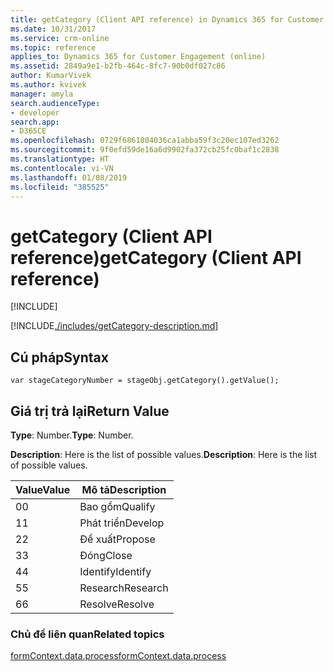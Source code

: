 ```yaml
---
title: getCategory (Client API reference) in Dynamics 365 for Customer Engagement| MicrosoftDocs
ms.date: 10/31/2017
ms.service: crm-online
ms.topic: reference
applies_to: Dynamics 365 for Customer Engagement (online)
ms.assetid: 2849a9e1-b2fb-464c-8fc7-90b0df027c86
author: KumarVivek
ms.author: kvivek
manager: amyla
search.audienceType:
- developer
search.app:
- D365CE
ms.openlocfilehash: 0729f6861804036ca1abba59f3c20ec107ed3262
ms.sourcegitcommit: 9f0efd59de16a6d9902fa372cb25fc0baf1c2838
ms.translationtype: HT
ms.contentlocale: vi-VN
ms.lasthandoff: 01/08/2019
ms.locfileid: "385525"
---
```

# <a name="getcategory-client-api-reference"></a><span data-ttu-id="4bb7d-102">getCategory (Client API reference)</span><span class="sxs-lookup"><span data-stu-id="4bb7d-102">getCategory (Client API reference)</span></span>

[!INCLUDE[](../../../../../includes/cc_applies_to_update_9_0_0.md)]

[!INCLUDE[./includes/getCategory-description.md](./includes/getCategory-description.md)]

## <a name="syntax"></a><span data-ttu-id="4bb7d-103">Cú pháp</span><span class="sxs-lookup"><span data-stu-id="4bb7d-103">Syntax</span></span>

`var stageCategoryNumber = stageObj.getCategory().getValue();`

## <a name="return-value"></a><span data-ttu-id="4bb7d-104">Giá trị trả lại</span><span class="sxs-lookup"><span data-stu-id="4bb7d-104">Return Value</span></span>

<span data-ttu-id="4bb7d-105">**Type**: Number.</span><span class="sxs-lookup"><span data-stu-id="4bb7d-105">**Type**: Number.</span></span> 

<span data-ttu-id="4bb7d-106">**Description**: Here is the list of possible values.</span><span class="sxs-lookup"><span data-stu-id="4bb7d-106">**Description**: Here is the list of possible values.</span></span>

|<span data-ttu-id="4bb7d-107">Value</span><span class="sxs-lookup"><span data-stu-id="4bb7d-107">Value</span></span> |<span data-ttu-id="4bb7d-108">Mô tả</span><span class="sxs-lookup"><span data-stu-id="4bb7d-108">Description</span></span>|
|--|--|
|<span data-ttu-id="4bb7d-109">0</span><span class="sxs-lookup"><span data-stu-id="4bb7d-109">0</span></span>|<span data-ttu-id="4bb7d-110">Bao gồm</span><span class="sxs-lookup"><span data-stu-id="4bb7d-110">Qualify</span></span>|
|<span data-ttu-id="4bb7d-111">1</span><span class="sxs-lookup"><span data-stu-id="4bb7d-111">1</span></span>|<span data-ttu-id="4bb7d-112">Phát triển</span><span class="sxs-lookup"><span data-stu-id="4bb7d-112">Develop</span></span>|
|<span data-ttu-id="4bb7d-113">2</span><span class="sxs-lookup"><span data-stu-id="4bb7d-113">2</span></span>|<span data-ttu-id="4bb7d-114">Đề xuất</span><span class="sxs-lookup"><span data-stu-id="4bb7d-114">Propose</span></span>|
|<span data-ttu-id="4bb7d-115">3</span><span class="sxs-lookup"><span data-stu-id="4bb7d-115">3</span></span>|<span data-ttu-id="4bb7d-116">Đóng</span><span class="sxs-lookup"><span data-stu-id="4bb7d-116">Close</span></span>|
|<span data-ttu-id="4bb7d-117">4</span><span class="sxs-lookup"><span data-stu-id="4bb7d-117">4</span></span>|<span data-ttu-id="4bb7d-118">Identify</span><span class="sxs-lookup"><span data-stu-id="4bb7d-118">Identify</span></span>|
|<span data-ttu-id="4bb7d-119">5</span><span class="sxs-lookup"><span data-stu-id="4bb7d-119">5</span></span>|<span data-ttu-id="4bb7d-120">Research</span><span class="sxs-lookup"><span data-stu-id="4bb7d-120">Research</span></span>|
|<span data-ttu-id="4bb7d-121">6</span><span class="sxs-lookup"><span data-stu-id="4bb7d-121">6</span></span>|<span data-ttu-id="4bb7d-122">Resolve</span><span class="sxs-lookup"><span data-stu-id="4bb7d-122">Resolve</span></span>|

### <a name="related-topics"></a><span data-ttu-id="4bb7d-123">Chủ đề liên quan</span><span class="sxs-lookup"><span data-stu-id="4bb7d-123">Related topics</span></span>

[<span data-ttu-id="4bb7d-124">formContext.data.process</span><span class="sxs-lookup"><span data-stu-id="4bb7d-124">formContext.data.process</span></span>](../../formContext-data-process.md)
 


